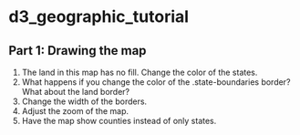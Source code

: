 # d3_geographic_tutorial

## Part 1: Drawing the map

1. The land in this map has no fill. Change the color of the states.
2. What happens if you change the color of the .state-boundaries border? What about the land border?
3. Change the width of the borders.
4. Adjust the zoom of the map.
5. Have the map show counties instead of only states.